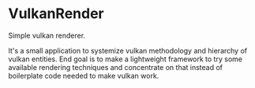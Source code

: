 # VulkanRender
Simple vulkan renderer.

It's a small application to systemize vulkan methodology and hierarchy of vulkan entities.
End goal is to make a lightweight framework to try some available rendering techniques
and concentrate on that instead of boilerplate code needed to make vulkan work.

